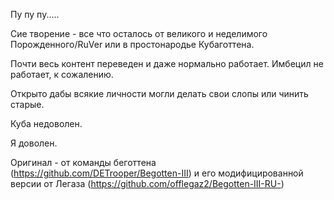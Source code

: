 Пу пу пу.....

Сие творение - все что осталось от великого и неделимого Порожденного/RuVer или в простонародье Кубаготтена.

Почти весь контент переведен и даже нормально работает. Имбецил не работает, к сожалению.

Открыто дабы всякие личности могли делать свои слопы или чинить старые.

Куба недоволен.

Я доволен.


Оригинал - от команды беготтена (https://github.com/DETrooper/Begotten-III) и его модифицированной версии от Легаза (https://github.com/offlegaz2/Begotten-III-RU-)
